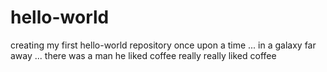 # hello-world
creating my first hello-world repository
once upon a time ... in a galaxy far away ... there was a man
he liked coffee
really really liked coffee
